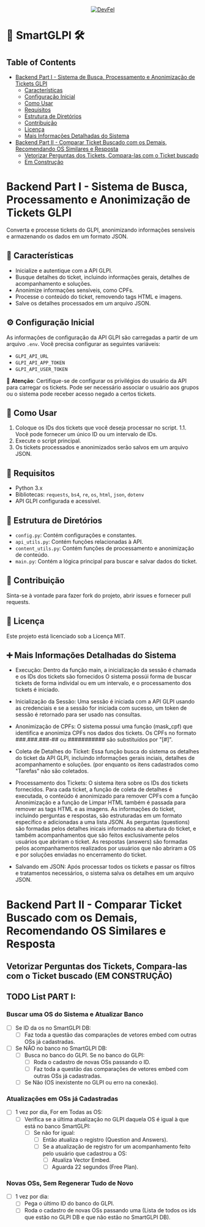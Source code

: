 <p align="center">
  <a href="https://devfel.com/" rel="noopener">
 <img src="https://devfel.com/imgs/devfel-logo-01.JPG" alt="DevFel"></a>
</p>

# 🎫 SmartGLPI 🛠️

## Table of Contents

- [Backend Part I - Sistema de Busca, Processamento e Anonimização de Tickets GLPI](#backend-part-i---sistema-de-busca-processamento-e-anonimização-de-tickets-glpi-)
  - [Características](#-características)
  - [Configuração Inicial](#configuracao-inicial)
  - [Como Usar](#-como-usar)
  - [Requisitos](#-requisitos)
  - [Estrutura de Diretórios](#-estrutura-de-diretórios)
  - [Contribuição](#-contribuição)
  - [Licença](#-licença)
  - [Mais Informações Detalhadas do Sistema](#-mais-informações-detalhadas-do-sistema)
- [Backend Part II - Comparar Ticket Buscado com os Demais, Recomendando OS Similares e Resposta](#backend-part-ii---comparar-ticket-buscado-com-os-demais-recomendando-os-similares-e-resposta-)
  - [Vetorizar Perguntas dos Tickets, Compara-las com o Ticket buscado](#vetorizar-perguntas-dos-tickets-compara-las-com-o-ticket-buscado)
  - [Em Construção](#em-construção)

# Backend Part I - Sistema de Busca, Processamento e Anonimização de Tickets GLPI

Converta e processe tickets do GLPI, anonimizando informações sensíveis e armazenando os dados em um formato JSON.

## 🌟 Características

- Inicialize e autentique com a API GLPI.
- Busque detalhes do ticket, incluindo informações gerais, detalhes de acompanhamento e soluções.
- Anonimize informações sensíveis, como CPFs.
- Processe o conteúdo do ticket, removendo tags HTML e imagens.
- Salve os detalhes processados em um arquivo JSON.

<a name="configuracao-inicial"></a>

## ⚙️ Configuração Inicial

As informações de configuração da API GLPI são carregadas a partir de um arquivo `.env`. Você precisa configurar as seguintes variáveis:

- `GLPI_API_URL`
- `GLPI_API_APP_TOKEN`
- `GLPI_API_USER_TOKEN`

🚨 **Atenção**: Certifique-se de configurar os privilégios do usuário da API para carregar os tickets. Pode ser necessário associar o usuário aos grupos ou o sistema pode receber acesso negado a certos tickets.

## 🚀 Como Usar

1. Coloque os IDs dos tickets que você deseja processar no script.
   1.1. Você pode fornecer um único ID ou um intervalo de IDs.
2. Execute o script principal.
3. Os tickets processados e anonimizados serão salvos em um arquivo JSON.

## 🔧 Requisitos

- Python 3.x
- Bibliotecas: `requests`, `bs4`, `re`, `os`, `html`, `json`, `dotenv`
- API GLPI configurada e acessível.

## 📂 Estrutura de Diretórios

- `config.py`: Contém configurações e constantes.
- `api_utils.py`: Contém funções relacionadas à API.
- `content_utils.py`: Contém funções de processamento e anonimização de conteúdo.
- `main.py`: Contém a lógica principal para buscar e salvar dados do ticket.

## 🙌 Contribuição

Sinta-se à vontade para fazer fork do projeto, abrir issues e fornecer pull requests.

## 📜 Licença

Este projeto está licenciado sob a Licença MIT.

## ➕ Mais Informações Detalhadas do Sistema

- Execução:
  Dentro da função main, a inicialização da sessão é chamada e os IDs dos tickets são fornecidos O sistema possúi forma de buscar tickets de forma individal ou em um intervalo, e o processamento dos tickets é iniciado.

- Inicialização da Sessão:
  Uma sessão é iniciada com a API GLPI usando as credenciais e se a sessão for iniciada com sucesso, um token de sessão é retornado para ser usado nas consultas.

- Anonimização de CPFs:
  O sistema possui uma função (mask_cpf) que identifica e anonimiza CPFs nos dados dos tickets. Os CPFs no formato ###.###.###-## ou ########### são substituídos por "[#]".

- Coleta de Detalhes do Ticket:
  Essa função busca do sistema os detalhes do ticket da API GLPI, incluindo informações gerais inciais, detalhes de acompanhamento e soluções. (por enquanto os itens cadastrados como "Tarefas" não são coletados.

- Processamento dos Tickets:
  O sistema itera sobre os IDs dos tickets fornecidos.
  Para cada ticket, a função de coleta de detalhes é executada, o conteúdo é anonimizado para remover CPFs com a função Anonimização e a função de Limpar HTML também é passada para remover as tags HTML e as imagens.
  As informações do ticket, incluindo perguntas e respostas, são estruturadas em um formato específico e adicionadas a uma lista JSON.
  As perguntas (questions) são formadas pelos detalhes inicais informados na abertura do ticket, e também acompanhamentos que são feitos exclusivamente pelos usuários que abriram o ticket.
  As respostas (answers) são formadas pelos acompanhamentos realizados por usuários que não abriram a OS e por soluções enviadas no encerramento do ticket.

- Salvando em JSON:
  Após processar todos os tickets e passar os filtros e tratamentos necessários, o sistema salva os detalhes em um arquivo JSON.

# Backend Part II - Comparar Ticket Buscado com os Demais, Recomendando OS Similares e Resposta

## Vetorizar Perguntas dos Tickets, Compara-las com o Ticket buscado (EM CONSTRUÇÃO)

## TODO List PART I:

### Buscar uma OS do Sistema e Atualizar Banco

- [ ] Se ID da os no SmartGLPI DB:
  - [ ] Faz toda a questão das comparações de vetores embed com outras OSs já cadastradas.
- [ ] Se NÃO no banco no SmartGLPI DB:
  - [ ] Busca no banco do GLPI. Se no banco do GLPI:
    - [ ] Roda o cadastro de novas OSs passando o ID.
    - [ ] Faz toda a questão das comparações de vetores embed com outras OSs já cadastradas.
  - [ ] Se Não (OS inexistente no GLPI ou erro na conexão).

### Atualizações em OSs já Cadastradas

- [ ] 1 vez por dia, For em Todas as OS:
  - [ ] Verifica se a última atualização no GLPI daquela OS é igual à que está no banco SmartGLPI:
    - [ ] Se não for igual:
      - [ ] Então atualiza o registro (Question and Answers).
      - [ ] Se a atualização de registro for um acompanhamento feito pelo usuário que cadastrou a OS:
        - [ ] Atualiza Vector Embed.
        - [ ] Aguarda 22 segundos (Free Plan).

### Novas OSs, Sem Regenerar Tudo de Novo

- [ ] 1 vez por dia:
  - [ ] Pega o último ID do banco do GLPI.
  - [ ] Roda o cadastro de novas OSs passando uma (Lista de todos os ids que estão no GLPI DB e que não estão no SmartGLPI DB).

